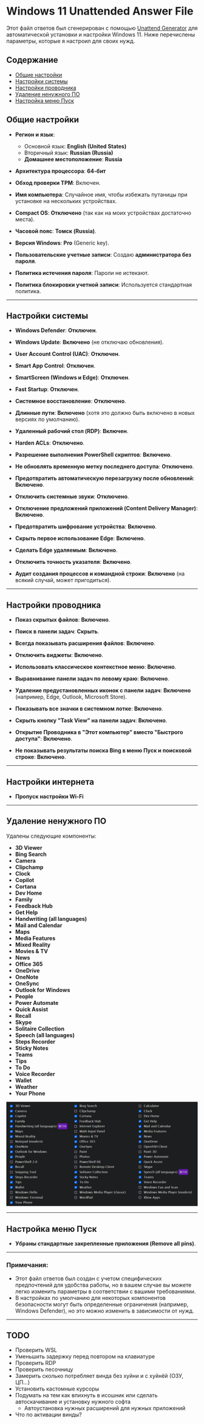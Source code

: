# Windows 11 Unattended Answer File

Этот файл ответов был сгенерирован с помощью [Unattend Generator](https://schneegans.de/windows/unattend-generator/) для автоматической установки и настройки Windows 11. Ниже перечислены параметры, которые я настроил для своих нужд.

## Содержание

- [Общие настройки](#Общие-настройки)
- [Настройки системы](#Настройки-системы)
- [Настройки проводника](#Настройки-проводника)
- [Удаление ненужного ПО](#Удаление-ненужного-ПО)
- [Настройка меню Пуск](#Настройка-меню-Пуск)

## Общие настройки

- **Регион и язык**:  
  - Основной язык: **English (United States)**
  - Вторичный язык: **Russian (Russia)**  
  - **Домашнее местоположение**: **Russia**
  
- **Архитектура процессора**: **64-бит**

- **Обход проверки TPM**: Включен.

- **Имя компьютера**: Случайное имя, чтобы избежать путаницы при установке на нескольких устройствах.

- **Compact OS**: **Отключено** (так как на моих устройствах достаточно места).

- **Часовой пояс**: **Томск (Russia)**.

- **Версия Windows**: **Pro** (Generic key).

- **Пользовательские учетные записи**: Создаю **администратора без пароля**.

- **Политика истечения пароля**: Пароли не истекают.

- **Политика блокировки учетной записи**: Используется стандартная политика.

---

## Настройки системы

- **Windows Defender**: **Отключен**.
  
- **Windows Update**: **Включено** (не отключаю обновления).

- **User Account Control (UAC)**: **Отключен**.

- **Smart App Control**: **Отключен**.

- **SmartScreen (Windows и Edge)**: **Отключен**.

- **Fast Startup**: **Отключен**.

- **Системное восстановление**: **Отключено**.

- **Длинные пути**: **Включено** (хотя это должно быть включено в новых версиях по умолчанию).

- **Удаленный рабочий стол (RDP)**: **Включен**.

- **Harden ACLs**: **Отключено**.

- **Разрешение выполнения PowerShell скриптов**: **Включено**.

- **Не обновлять временную метку последнего доступа**: **Отключено**.

- **Предотвратить автоматическую перезагрузку после обновлений**: **Включено**.

- **Отключить системные звуки**: **Отключено**.

- **Отключение предложений приложений (Content Delivery Manager)**: **Включено**.

- **Предотвратить шифрование устройства**: **Включено**.

- **Скрыть первое использование Edge**: **Включено**.

- **Сделать Edge удаляемым**: **Включено**.

- **Отключить точность указателя**: **Включено**.

- **Аудит создания процессов и командной строки**: **Включено** (на всякий случай, может пригодиться).

---

## Настройки проводника

- **Показ скрытых файлов**: **Включено**.
  
- **Поиск в панели задач**: **Скрыть**.

- **Всегда показывать расширения файлов**: **Включено**.

- **Отключить виджеты**: **Включено**.

- **Использовать классическое контекстное меню**: **Включено**.

- **Выравнивание панели задач по левому краю**: **Включено**.

- **Удаление предустановленных иконок с панели задач**: **Включено** (например, Edge, Outlook, Microsoft Store).

- **Показывать все значки в системном лотке**: **Включено**.

- **Скрыть кнопку "Task View" на панели задач**: **Включено**.

- **Открытие Проводника в "Этот компьютер" вместо "Быстрого доступа"**: **Включено**.

- **Не показывать результаты поиска Bing в меню Пуск и поисковой строке**: **Включено**.

---

## Настройки интернета

- **Пропуск настройки Wi-Fi**

---

## Удаление ненужного ПО

Удалены следующие компоненты:

- **3D Viewer**  
- **Bing Search**  
- **Camera**  
- **Clipchamp**  
- **Clock**  
- **Copilot**  
- **Cortana**  
- **Dev Home**  
- **Family**  
- **Feedback Hub**  
- **Get Help**  
- **Handwriting (all languages)**  
- **Mail and Calendar**  
- **Maps**  
- **Media Features**  
- **Mixed Reality**  
- **Movies & TV**  
- **News**  
- **Office 365**  
- **OneDrive**  
- **OneNote**  
- **OneSync**  
- **Outlook for Windows**  
- **People**  
- **Power Automate**  
- **Quick Assist**  
- **Recall**  
- **Skype**  
- **Solitaire Collection**  
- **Speech (all languages)**  
- **Steps Recorder**  
- **Sticky Notes**  
- **Teams**  
- **Tips**  
- **To Do**  
- **Voice Recorder**  
- **Wallet**  
- **Weather**  
- **Your Phone**  

![Экранный снимок](image.png)

---

## Настройка меню Пуск

- **Убраны стандартные закрепленные приложения (Remove all pins)**.

---

### Примечания:
- Этот файл ответов был создан с учетом специфических предпочтений для удобства работы, но в вашем случае вы можете легко изменить параметры в соответствии с вашими требованиями.
- В настройках по умолчанию для некоторых компонентов безопасности могут быть определенные ограничения (например, Windows Defender), но это можно изменить в зависимости от нужд.

---

## TODO

- Проверить WSL
- Уменьшить задержку перед повтором на клавиатуре
- Проверить RDP
- Проверить песочницу
- Замерить сколько потребляет винда без хуйни и с хуйнёй (ОЗУ, ЦП...)
- Установить кастомные курсоры
- Подумать на тем как впихнуть в исошник или сделать автоскачивание и установку нужного софта
  - Автоустановка нужных расширений для нужных приложений
- Что по активации винды?

